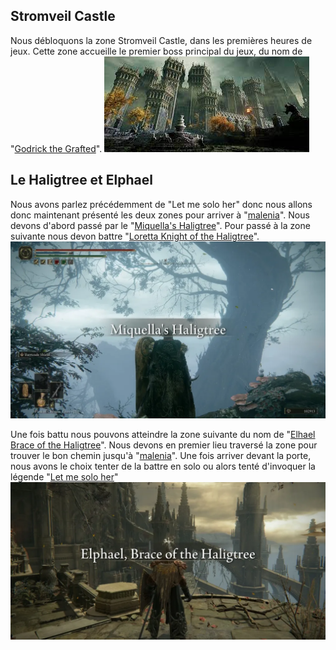 ## Stromveil Castle
Nous débloquons la zone Stromveil Castle, dans les premières heures de jeux. Cette zone accueille le premier boss principal du jeux, du nom de "[Godrick the Grafted](https://eldenring.wiki.fextralife.com/Godrick+the+Grafted)".
![alt text](https://github.com/Willthore/elden-aix/blob/main/storm.jpg)

## Le Haligtree et Elphael
Nous avons parlez précédemment de "Let me solo her" donc nous allons donc maintenant présenté les deux zones pour arriver à "[malenia](https://www.actugaming.net/guide-malenia-elden-ring-491750/)". Nous devons d'abord passé par le "[Miquella's Haligtree](https://eldenring.wiki.fextralife.com/Miquella's+Haligtree)". Pour passé à la zone suivante nous devon battre "[Loretta Knight of the Haligtree](https://eldenring.wiki.fextralife.com/Loretta,+Knight+of+the+Haligtree)".
![alt text](https://github.com/Willthore/elden-aix/blob/main/haligtree.webp)

Une fois battu nous pouvons atteindre la zone suivante du nom de "[Elhael Brace of the Haligtree](https://eldenring.wiki.fextralife.com/Elphael+Brace+of+the+Haligtree)". Nous devons en premier lieu traversé la zone pour trouver le bon chemin jusqu'à "[malenia](https://www.actugaming.net/guide-malenia-elden-ring-491750/)". Une fois arriver devant la porte, nous avons le choix tenter de la battre en solo ou alors tenté d'invoquer la légende "[Let me solo her](https://www.lemonde.fr/pixels/article/2022/04/19/let-me-solo-her-dans-elden-ring-l-extravagante-histoire-du-heros-a-la-tete-de-soupiere_6122824_4408996.html)"
![alt text](https://github.com/Willthore/elden-aix/blob/main/elphael.webp)
